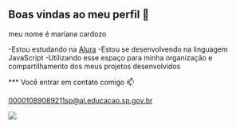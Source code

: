 ## Boas vindas ao meu perfil 💙

meu nome é mariana cardozo 

-Estou estudando na [Alura](https://www.alura.com.br)
-Estou se desenvolvendo na linguagem JavaScript
-Utilizando esse espaço para minha organização e compartilhamento dos meus projetos desenvolvidos

*** Você entrar em contato comigo 📫

00001089089211sp@al.educacao.sp.gov.br

![](https://media1.tenor.com/m/z8HjjEOM3g4AAAAd/adogsmile.gif)
